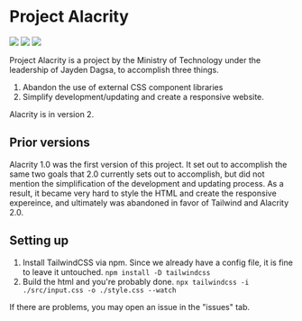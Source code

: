 # Project Alacrity

![](https://img.shields.io/badge/website-online-brightgreen) ![](https://img.shields.io/badge/tailwind-v3.0.23-blue) ![](https://img.shields.io/badge/version-2.0-blue)

Project Alacrity is a project by the Ministry of Technology under the leadership of Jayden Dagsa, to accomplish three things.

1. Abandon the use of external CSS component libraries
2. Simplify development/updating and create a responsive website.

Alacrity is in version 2.

## Prior versions
Alacrity 1.0 was the first version of this project. It set out to accomplish the same two goals that 2.0 currently sets out to accomplish, but did not mention the simplification of the development and updating process. As a result, it became very hard to style the HTML and create the responsive expereince, and ultimately was abandoned in favor of Tailwind and Alacrity 2.0.

## Setting up

1. Install TailwindCSS via npm. Since we already have a config file, it is fine to leave it untouched.
`npm install -D tailwindcss`
2. Build the html and you're probably done.
`npx tailwindcss -i ./src/input.css -o ./style.css --watch`

If there are problems, you may open an issue in the "issues" tab.
